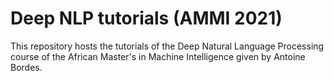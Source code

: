 # Deep NLP tutorials (AMMI 2021)
This repository hosts the tutorials of the Deep Natural Language Processing course of the African Master's in Machine Intelligence given by Antoine Bordes.  
